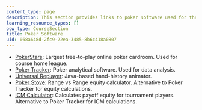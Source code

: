 ```yaml
---
content_type: page
description: This section provides links to poker software used for the course.
learning_resource_types: []
ocw_type: CourseSection
title: Poker Software
uid: 068a648d-2fc9-22ea-3485-8b6c418a0807
---
```


*   [PokerStars](http://www.pokerstars.net/): Largest free-to-play online poker cardroom. Used for course home league.
*   [Poker Tracker](http://www.pokertracker.com/): Poker analytical software. Used for data analysis.
*   [Universal Replayer](http://www.universal-replayer.net/): Java-based hand-history animator.
*   [Poker Stove](http://www.thepokerbank.com/tools/software/pokerstove/): Range vs Range equity calculator. Alternative to Poker Tracker for equity calculations.
*   [ICM Calculator](http://www.icmpoker.com/icmcalculator/): Calculates payoff equity for tournament players. Alternative to Poker Tracker for ICM calculations.